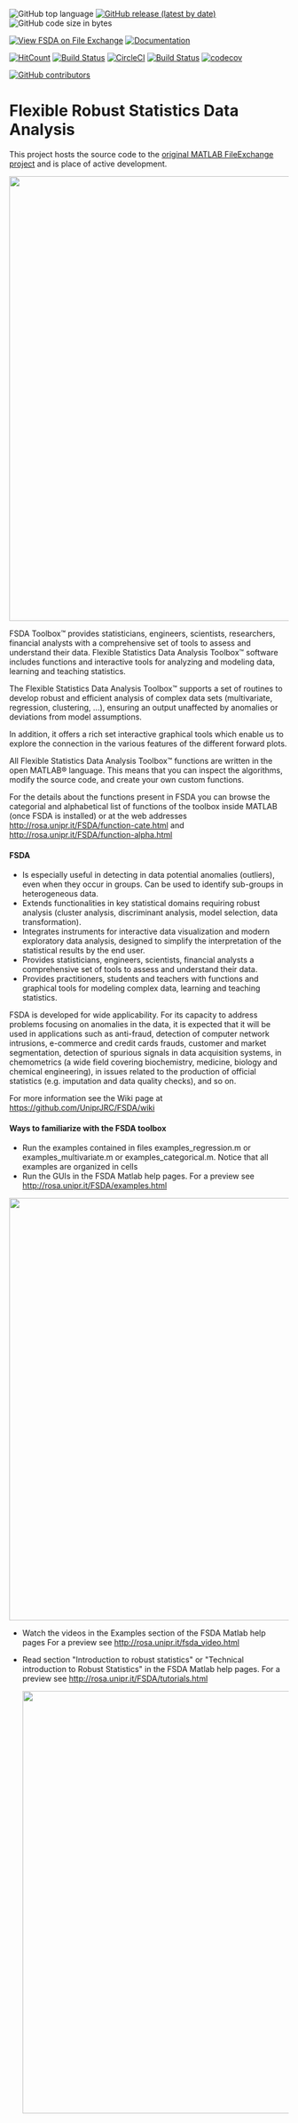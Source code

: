 ![GitHub top language](https://img.shields.io/github/languages/top/UniprJRC/FSDA)
[![GitHub release (latest by date)](https://img.shields.io/github/v/release/UniprJRC/FSDA)](https://github.com/UniprJRC/FSDA/releases/latest)
![GitHub code size in bytes](https://img.shields.io/github/languages/code-size/UniprJRC/FSDA)

[![View FSDA on File Exchange](https://www.mathworks.com/matlabcentral/images/matlab-file-exchange.svg)](https://www.mathworks.com/matlabcentral/fileexchange/72999-fsda)
[![Documentation](https://img.shields.io/badge/HTML_Documentation-Mathworks_style-chocolate.svg)](http://rosa.unipr.it/FSDA/guide.html) 

[![HitCount](http://hits.dwyl.io/UniprJRC/FSDA.svg)](http://hits.dwyl.io/UniprJRC/FSDA)
[![Build Status](https://img.shields.io/travis/TheAlgorithms/Python.svg?label=Travis%20CI&logo=travis&style=flat-square)](https://travis-ci.com/UniprJRC/FSDA)
[![CircleCI](https://circleci.com/gh/UniprJRC/FSDA.svg?style=svg)](https://circleci.com/gh/UniprJRC/FSDA)
[![Build Status](https://dev.azure.com/aldocorbellini0395/FSDA/_apis/build/status/UniprJRC.FSDA%20(1)?branchName=master)](https://dev.azure.com/aldocorbellini0395/FSDA/_build/latest?definitionId=2&branchName=master)
[![codecov](https://codecov.io/gh/UniprJRC/FSDA/branch/master/graph/badge.svg)](https://codecov.io/gh/UniprJRC/FSDA)


[![GitHub contributors](https://img.shields.io/github/contributors/UniprJRC/FSDA)](https://github.com/UniprJRC/FSDA/graphs/contributors)

# Flexible Robust Statistics Data Analysis

This project hosts the source code to the [original MATLAB FileExchange project](https://www.mathworks.com/matlabcentral/fileexchange/72999-fsda) and is place of active development.

<p align="center">
<a href="http://rosa.unipr.it/FSDA/guide.html"><img src="http://rosa.unipr.it/FSDA/demos/index.jpg" width="800"></a>
</p>


FSDA Toolbox™ provides statisticians, engineers, scientists, researchers, financial analysts with a comprehensive set of tools to assess and understand their data. Flexible Statistics Data Analysis Toolbox™ software includes functions and interactive tools for analyzing and modeling data, learning and teaching statistics.

The Flexible Statistics Data Analysis Toolbox™ supports a set of routines to develop robust and efficient analysis of complex data sets (multivariate, regression, clustering, ...), ensuring an output unaffected by anomalies or deviations from model assumptions. 

In addition, it offers a rich set interactive graphical tools which enable us to explore the connection in the various features of the different forward plots.

All Flexible Statistics Data Analysis Toolbox™ functions are written in the open MATLAB® language. This means that you can inspect the algorithms, modify the source code, and create your own custom functions.


 For the details about the functions present in FSDA you can browse the categorial and alphabetical list of functions of the toolbox inside MATLAB (once FSDA is installed) or at the web addresses 
 http://rosa.unipr.it/FSDA/function-cate.html and http://rosa.unipr.it/FSDA/function-alpha.html




#### FSDA

* Is especially useful in detecting in data potential anomalies (outliers), even when they occur in groups.
Can be used to identify sub-groups in heterogeneous data.
* Extends functionalities in key statistical domains requiring robust analysis (cluster analysis, discriminant analysis, model selection, data transformation).
* Integrates instruments for interactive data visualization and modern exploratory data analysis, designed to simplify the interpretation of the statistical results by the end user.
* Provides statisticians, engineers, scientists, financial analysts a comprehensive set of tools to assess and understand their data.
* Provides practitioners, students and teachers with functions and graphical tools for modeling complex data, learning and teaching statistics.

FSDA is developed for wide applicability. For its capacity to address problems focusing on anomalies in the data, it is expected that it will be used in applications such as anti-fraud, detection of computer network intrusions, e-commerce and credit cards frauds, customer and market segmentation, detection of spurious signals in data acquisition systems, in chemometrics (a wide field covering biochemistry, medicine, biology and chemical engineering), in issues related to the production of official statistics (e.g. imputation and data quality checks), and so on.

For more information see the Wiki page at https://github.com/UniprJRC/FSDA/wiki

#### Ways to familiarize with the FSDA toolbox 


* Run the examples contained in files examples_regression.m or examples_multivariate.m or examples_categorical.m.  Notice that all examples are organized in cells
* Run the GUIs in the FSDA Matlab help pages. 
  For a preview see http://rosa.unipr.it/FSDA/examples.html
  <p align="center">
 <a href="http://rosa.unipr.it/FSDA/examples.html"><img src="http://rosa.unipr.it/FSDA/demos/examples.jpg" width="760"></a>
  </p>


* Watch the videos in the Examples section of the FSDA Matlab help pages 
For a preview see http://rosa.unipr.it/fsda_video.html

* Read section "Introduction to robust statistics" or "Technical introduction to Robust Statistics" in the FSDA Matlab help pages. For a preview see http://rosa.unipr.it/FSDA/tutorials.html
   <p align="center">
   <a href="http://rosa.unipr.it/FSDA/tutorials.html"><img src="http://rosa.unipr.it/FSDA/demos/tutorials.jpg" width="760"></a>
   </p>

